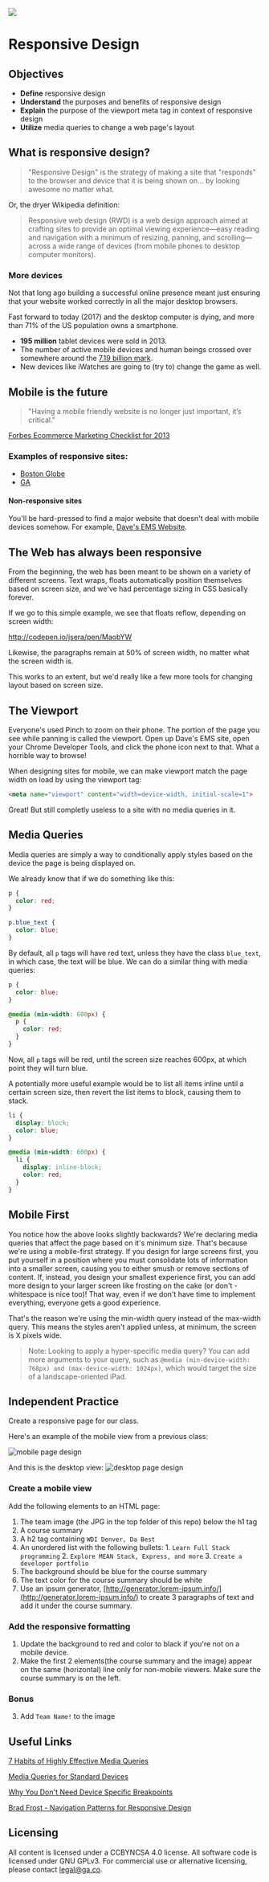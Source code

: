 ![](https://ga-dash.s3.amazonaws.com/production/assets/logo-9f88ae6c9c3871690e33280fcf557f33.png)

<!--1:30 5 minutes -->

# Responsive Design

<!--Hook: Raise your hand if you've ever opened a webpage on your phone, and it looks ugly?  Buttons all over the place, text falling off the screen?  You are not alone.  The purpose of Responsive Design is to solve this problem, so whether you are looking at one of your projects on a laptop, desktop, tablet, or smartphone, it is always readable and user-friendly. -->

## Objectives

* **Define** responsive design
* **Understand** the purposes and benefits of responsive design
* **Explain** the purpose of the viewport meta tag in context of responsive design
* **Utilize** media queries to change a web page's layout

<!--1:35 5 minutes -->

## What is responsive design?

> "Responsive Design" is the strategy of making a site that "responds" to the browser and device that it is being shown on... by looking awesome no matter what.

Or, the dryer Wikipedia definition:

> Responsive web design (RWD) is a web design approach aimed at crafting sites to provide an optimal viewing experience—easy reading and navigation with a minimum of resizing, panning, and scrolling—across a wide range of devices (from mobile phones to desktop computer monitors).

### More devices

Not that long ago building a successful online presence meant just ensuring that your website worked correctly in all the major desktop browsers. 

Fast forward to today (2017) and the desktop computer is dying, and more than 71% of the US population owns a smartphone.

* **195 million** tablet devices were sold in 2013.
* The number of active mobile devices and human beings crossed over somewhere around the [7.19 billion mark](http://www.independent.co.uk/life-style/gadgets-and-tech/news/there-are-officially-more-mobile-devices-than-people-in-the-world-9780518.html).
* New devices like iWatches are going to (try to) change the game as well.

<!--1:40 10 minutes -->

## Mobile is the future

> "Having a mobile friendly website is no longer just important, it’s critical." 

[Forbes Ecommerce Marketing Checklist for 2013](http://www.forbes.com/sites/brentgleeson/2013/03/14/ecommerce-marketing-checklist-for-2013/)


### Examples of responsive sites:

<!--Show these, shrink screen to demo responsiveness -->

- [Boston Globe](http://www.bostonglobe.com/)  
- [GA](https://generalassemb.ly/)

#### Non-responsive sites

You'll be hard-pressed to find a major website that doesn't deal with mobile devices somehow. For example, [Dave's EMS Website](http://www.davesems.com/).

<!-- CFU: Think-pair-share -->

<!--1:50 5 minutes -->

## The Web has always been responsive

From the beginning, the web has been meant to be shown on a variety of different screens. Text wraps, floats automatically position themselves based on screen size, and we've had percentage sizing in CSS basically forever.

If we go to this simple example, we see that floats reflow, depending on screen width:

http://codepen.io/jsera/pen/MaobYW

Likewise, the paragraphs remain at 50% of screen width, no matter what the screen width is.

This works to an extent, but we'd really like a few more tools for changing layout based on screen size.

<!--1:55 5 minutes -->

## The Viewport

Everyone's used Pinch to zoom on their phone. The portion of the page you see while panning is called the viewport. Open up Dave's EMS site, open your Chrome Developer Tools, and click the phone icon next to that. What a horrible way to browse!

When designing sites for mobile, we can make viewport match the page width on load by using the viewport tag:

```html
<meta name="viewport" content="width=device-width, initial-scale=1">
```

Great! But still completly useless to a site with no media queries in it. 

<!--2:00 5 minutes -->

## Media Queries

Media queries are simply a way to conditionally apply styles based on the device the page is being displayed on.

We already know that if we do something like this:

```css
p {
  color: red;
}

p.blue_text {
  color: blue;
}
```

By default, all `p` tags will have red text, unless they have the class `blue_text`, in which case, the text will be blue. We can do a similar thing with media queries:

```css
p {
  color: blue;
}

@media (min-width: 600px) {
  p {
    color: red;
  }
}
```

Now, all `p` tags will be red, until the screen size reaches 600px, at which point they will turn blue.

A potentially more useful example would be to list all items inline until a certain screen size, then revert the list items to block, causing them to stack.

```css
li {
  display: block;
  color: blue;
}

@media (min-width: 600px) {
  li {
    display: inline-block;
    color: red;
  }
}
```

## Mobile First

You notice how the above looks slightly backwards? We're declaring media queries that affect the page based on it's minimum size. That's because we're using a mobile-first strategy. If you design for large screens first, you put yourself in a position where you must consolidate lots of information into a smaller screen, causing you to either smush or remove sections of content. If, instead, you design your smallest experience first, you can add more design to your larger screen like frosting on the cake (or don't - whitespace is nice too)! That way, even if we don't have time to implement everything, everyone gets a good experience.

That's the reason we're using the min-width query instead of the max-width query. This means the styles aren't applied unless, at minimum, the screen is X pixels wide.

> Note: Looking to apply a hyper-specific media query? You can add more arguments to your query, such as `@media (min-device-width: 768px) and (max-device-width: 1024px)`, which would target the size of a landscape-oriented iPad.

<!--2:05 30-40 minutes -->

## Independent Practice

Create a responsive page for our class.

Here's an example of the mobile view from a previous class:

<!-- Replace with our class -->

![mobile page design](https://github.com/den-wdi-1/css-responsive-design-and-flexbox/blob/master/images/mobile_view.png)

And this is the desktop view:
![desktop page design](https://github.com/den-wdi-1/css-responsive-design-and-flexbox/blob/master/images/desktop_view.png) 

### Create a mobile view
Add the following elements to an HTML page:

1. The team image (the JPG in the top folder of this repo) below the h1 tag
2. A course summary 
  1. A h2 tag containing ``WDI Denver, Da Best``
  2. An unordered list with the following bullets:
    1. ``Learn Full Stack programming``
    2. ``Explore MEAN Stack, Express, and more``
    3. ``Create a developer portfolio``
  3. The background should be blue for the course summary 
  4. The text color for the course summary should be white
3. Use an ipsum generator, [http://generator.lorem-ipsum.info/](http://generator.lorem-ipsum.info/)
to create 3 paragraphs of text and add it under the course summary.

### Add the responsive formatting

1. Update the background to red and color to black if you're not on a mobile device.
2. Make the first 2 elements(the course summary and the image) appear on the same 
(horizontal) line only for non-mobile viewers. Make sure the course summary is on the left. 

### Bonus

<!--Fix this -->
3. Add ``Team Name!`` to the image

## Useful Links

[7 Habits of Highly Effective Media Queries](http://bradfrost.com/blog/post/7-habits-of-highly-effective-media-queries/)

[Media Queries for Standard Devices](https://css-tricks.com/snippets/css/media-queries-for-standard-devices/)

[Why You Don't Need Device Specific Breakpoints](https://responsivedesign.is/articles/why-you-dont-need-device-specific-breakpoints)

[Brad Frost - Navigation Patterns for Responsive Design](http://bradfrost.com/blog/web/complex-navigation-patterns-for-responsive-design/)


## Licensing
All content is licensed under a CC­BY­NC­SA 4.0 license.
All software code is licensed under GNU GPLv3. For commercial use or alternative licensing, please contact legal@ga.co.
